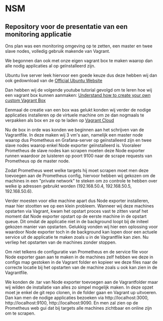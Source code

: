 # NSM
## Repository voor de presentatie van een monitoring applicatie

Ons plan was een monitoring omgeving op te zetten, een master en twee slave nodes, volledig gebruik makende van Vagrant.

We begonnen dan ook met onze eigen vagrant box te maken waarop dan alle nodig applicaties al op geïnstalleerd zijn.

Ubuntu live server leek hiervoor een goede keuze dus deze hebben wij dan ook gedownload van de [Official Ubuntu Website](https://ubuntu.com/download/server)

Dan hebben wij de volgende youtube tutorial gevolgd om te leren hoe wij een vagrant box kunnen aanmaken: [Understand how to create your own custom Vagrant Box](https://www.youtube.com/watch?v=Wqtlj9osK0g)

Eenmaal de creatie van een box was gelukt konden wij verder de nodige applicaties installeren op de virtuele machine om ze dan nogmaals te verpakken als box en ze op te laden op [Vagrant Cloud](https://app.vagrantup.com/)

Nu de box in orde was konden we beginnen aan het schrijven van de Vagrantfile. In deze maken wij 3 vm's aan, namelijk een master node waarop dus Prometheus en Grafana-server op geïnstalleerd zijn en twee slave nodes waarop enkel Node exporter geïnstalleerd is. Vooraleer Prometheus de slave nodes kan scrapen moeten deze Node exporter runnen waardoor ze luisteren op poort 9100 naar de scrape requests van Prometheus op de master node.

Zodat Prometheus weet welke targets hij moet scrapen moet men deze toevoegen aan de Prometheus config, hiervoor hebben wij gekozen om de machines in een "private network" te steken om zo controle te hebben over welke ip adressen gebruikt worden (192.168.50.4, 192.168.50.5, 192.168.50.6).

Verder moesten voor elke machine apart dus Node exporter installeren, maar hier stootten we op een klein probleem. Wanneer wij deze machines opstarten via Vagrant, kwam het opstart proces vast te zitten vanaf het moment dat Node exporter opstart op de eerste machine in de opstart queue. Dit omdat de applicatie niet in de background loopt bij de initeel gekozen manier van opstarten. Gelukkig vonden wij hier een oplossing voor waardoor Node exporter toch in de background kan lopen door een actuele service uit de applicatie te maken zoals u in de Vagrantfile kan zien. Nu verliep het opstarten van de machines zonder stoppen. 

Om niet telkens de configuratie van Prometheus en de service file voor Node exporter gaan aan te maken in de machines zelf hebben we deze in configs map gestoken in de Vagrant folder en kopieer we deze files naar de correcte locatie bij het opstarten van de machine zoals u ook kan zien in de Vagrantfile.

We konden de .tar van Node exporter toevoegen aan de Vagrantfolder maar wij wilden de installatie van alles zo simpel mogelijk maken. In deze opzet moet je enkel de git repo clonen, in de folder gaan en Vagrant up uitvoeren.
Dan kan men de nodige applicaties bezoeken via http://localhost:3000, http://localhost:9100, http://localhost:9090. En men zal zien op de Prometheus web gui dat bij targets alle machines zichtbaar en online zijn om te scrapen.